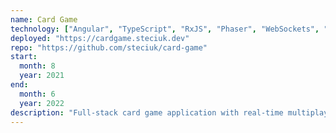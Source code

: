 ```yaml
---
name: Card Game
technology: ["Angular", "TypeScript", "RxJS", "Phaser", "WebSockets", "Node.js", "Express", "MongoDB", "JWT", "Sass"]
deployed: "https://cardgame.steciuk.dev"
repo: "https://github.com/steciuk/card-game"
start:
  month: 8
  year: 2021
end:
  month: 6
  year: 2022
description: "Full-stack card game application with real-time multiplayer functionality and user authentication."
---
```

